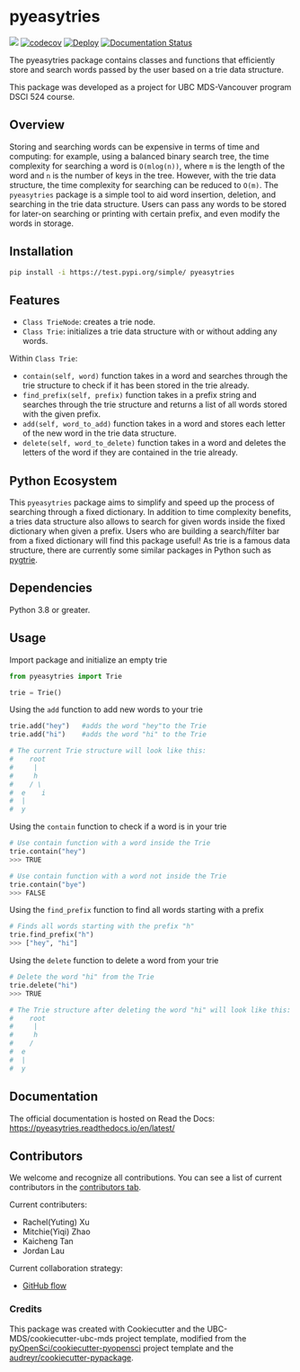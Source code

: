 # pyeasytries 

![](https://github.com/UBC-MDS/pyeasytries/workflows/build/badge.svg) [![codecov](https://codecov.io/gh/UBC-MDS/pyeasytries/branch/main/graph/badge.svg)](https://codecov.io/gh/UBC-MDS/pyeasytries) [![Deploy](https://github.com/UBC-MDS/pyeasytries/actions/workflows/deploy.yml/badge.svg)](https://github.com/UBC-MDS/pyeasytries/actions/workflows/deploy.yml) [![Documentation Status](https://readthedocs.org/projects/pyeasytries/badge/?version=latest)](https://pyeasytries.readthedocs.io/en/latest/?badge=latest)

The pyeasytries package contains classes and functions that efficiently store and search words passed by the user based on a trie data structure.

This package was developed as a project for UBC MDS-Vancouver program DSCI 524 course.

## Overview
Storing and searching words can be expensive in terms of time and computing: for example, using a balanced binary search tree, the time complexity for searching a word is `O(mlog(n))`, where `m` is the length of the word and `n` is the number of keys in the tree. However, with the trie data structure, the time complexity for searching can be reduced to `O(m)`. The `pyeasytries` package is a simple tool to aid word insertion, deletion, and searching in the trie data structure. Users can pass any words to be stored for later-on searching or printing with certain prefix, and even modify the words in storage.

## Installation

```bash
pip install -i https://test.pypi.org/simple/ pyeasytries
```

## Features

- `Class TrieNode`: creates a trie node.
- `Class Trie`: initializes a trie data structure with or without adding any words.

Within `Class Trie`:
- `contain(self, word)` function takes in a word and searches through the trie structure to check if it has been stored in the trie already.
- `find_prefix(self, prefix)` function takes in a prefix string and searches through the trie structure and returns a list of all words stored with the given prefix.
- `add(self, word_to_add)` function takes in a word and stores each letter of the new word in the trie data structure.
- `delete(self, word_to_delete)` function takes in a word and deletes the letters of the word if they are contained in the trie already.

## Python Ecosystem 
This `pyeasytries` package aims to simplify and speed up the process of searching through a fixed dictionary. In addition to time complexity benefits, a tries data structure also allows to search for given words inside the fixed dictionary when given a prefix. Users who are building a search/filter bar from a fixed dictionary will find this package useful! As trie is a famous data structure, there are currently some similar packages in Python such as  [pygtrie](https://pypi.org/project/pygtrie/). 

## Dependencies

Python 3.8 or greater.

## Usage

Import package and initialize an empty trie
```python 
from pyeasytries import Trie

trie = Trie()
```

Using the `add` function to add new words to your trie
```python
trie.add("hey")   #adds the word "hey"to the Trie
trie.add("hi")    #adds the word "hi" to the Trie

# The current Trie structure will look like this:
#    root 
#     |
#     h
#    / \
#  e    i
#  |
#  y
```

Using the `contain` function to check if a word is in your trie
```python
# Use contain function with a word inside the Trie
trie.contain("hey")
>>> TRUE

# Use contain function with a word not inside the Trie
trie.contain("bye")
>>> FALSE
```

Using the `find_prefix` function to find all words starting with a prefix
```python
# Finds all words starting with the prefix "h"
trie.find_prefix("h")
>>> ["hey", "hi"]
```

Using the `delete` function to delete a word from your trie
```python
# Delete the word "hi" from the Trie 
trie.delete("hi")
>>> TRUE

# The Trie structure after deleting the word "hi" will look like this:
#    root 
#     |
#     h
#    / 
#  e    
#  |
#  y

```

## Documentation

The official documentation is hosted on Read the Docs: https://pyeasytries.readthedocs.io/en/latest/

## Contributors

We welcome and recognize all contributions. You can see a list of current contributors in the [contributors tab](https://github.com/UBC-MDS/pyeasytries/graphs/contributors).

Current contributers:
- Rachel(Yuting) Xu
- Mitchie(Yiqi) Zhao
- Kaicheng Tan
- Jordan Lau

Current collaboration strategy:
- [GitHub flow](https://guides.github.com/introduction/flow/)

### Credits

This package was created with Cookiecutter and the UBC-MDS/cookiecutter-ubc-mds project template, modified from the [pyOpenSci/cookiecutter-pyopensci](https://github.com/pyOpenSci/cookiecutter-pyopensci) project template and the [audreyr/cookiecutter-pypackage](https://github.com/audreyr/cookiecutter-pypackage).
